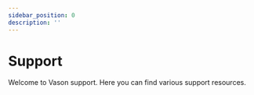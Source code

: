 ```yaml
---
sidebar_position: 0
description: ''
---
```


# Support

Welcome to Vason support. Here you can find various support resources.
